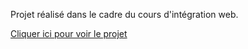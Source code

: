 Projet réalisé dans le cadre du cours d'intégration web.

<a href="https://perso-etudiant.u-pem.fr/~elodie.pan/hexwords/">Cliquer ici pour voir le projet</a>
